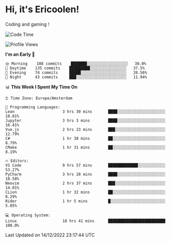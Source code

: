 # Hi, it's Ericoolen!
Coding and gaming！

<!--START_SECTION:waka-->
![Code Time](http://img.shields.io/badge/Code%20Time-574%20hrs%2026%20mins-blue)

![Profile Views](http://img.shields.io/badge/Profile%20Views-8-blue)

**I'm an Early 🐤** 

```text
🌞 Morning    108 commits    ███████░░░░░░░░░░░░░░░░░░   30.0% 
🌆 Daytime    135 commits    █████████░░░░░░░░░░░░░░░░   37.5% 
🌃 Evening    74 commits     █████░░░░░░░░░░░░░░░░░░░░   20.56% 
🌙 Night      43 commits     ███░░░░░░░░░░░░░░░░░░░░░░   11.94%

```


📊 **This Week I Spent My Time On** 

```text
⌚︎ Time Zone: Europe/Amsterdam

💬 Programming Languages: 
Lean                     3 hrs 30 mins       ████░░░░░░░░░░░░░░░░░░░░░   18.81% 
Jupyter                  3 hrs 3 mins        ████░░░░░░░░░░░░░░░░░░░░░   16.41% 
Vue.js                   2 hrs 23 mins       ███░░░░░░░░░░░░░░░░░░░░░░   12.79% 
C#                       1 hr 38 mins        ██░░░░░░░░░░░░░░░░░░░░░░░   8.79% 
CMake                    1 hr 31 mins        ██░░░░░░░░░░░░░░░░░░░░░░░   8.19%

🔥 Editors: 
VS Code                  9 hrs 57 mins       █████████████░░░░░░░░░░░░   53.27% 
PyCharm                  3 hrs 28 mins       ████░░░░░░░░░░░░░░░░░░░░░   18.58% 
Neovim                   2 hrs 37 mins       ███░░░░░░░░░░░░░░░░░░░░░░   14.01% 
CLion                    1 hr 32 mins        ██░░░░░░░░░░░░░░░░░░░░░░░   8.29% 
Rider                    1 hr 5 mins         █░░░░░░░░░░░░░░░░░░░░░░░░   5.85%

💻 Operating System: 
Linux                    18 hrs 41 mins      █████████████████████████   100.0%

```


 Last Updated on 14/12/2022 23:17:44 UTC
<!--END_SECTION:waka-->


